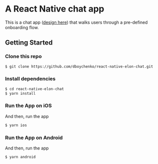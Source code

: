 # A React Native chat app

This is a chat app ([design here](https://dribbble.com/shots/2601900-Ui-Live-Support/attachments/2601900-Ui-Live-Support?mode=media)) that walks users through a pre-defined onboarding flow.

## Getting Started

### Clone this repo
```bash
$ git clone https://github.com/dboychenko/react-native-elon-chat.git
```

### Install dependencies
```bash
$ cd react-native-elon-chat
$ yarn install
```

### Run the App on iOS
And then, run the app
```bash
$ yarn ios
```

### Run the App on Android

And then, run the app
```bash
$ yarn android
```
